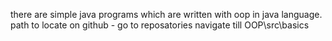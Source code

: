 there are simple java programs which are written with oop in java language.
path to locate on github - go to reposatories navigate till OOP\src\basics
